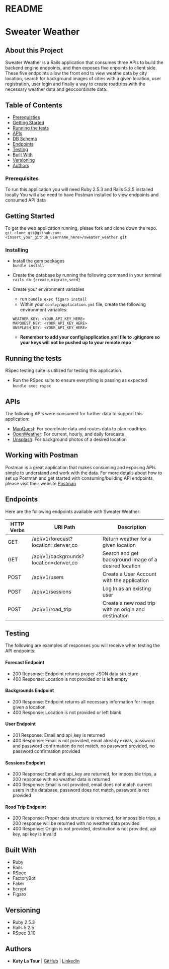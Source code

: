# README
# Sweater Weather

## About this Project
Sweater Weather is a Rails application that consumes three APIs to build the backend engine endpoints, and then exposes five enpoints to client side. These five endpoints allow the front end to view weathe data by city location, search for background images of cities with a given location, user registration, user login and finally a way to create roadtrips with the necessary weather data and geocoordinate data.    

## Table of Contents

  - [Prerequisties](#prerequisites)
  - [Getting Started](#getting-started)
  - [Running the tests](#running-the-tests)
  - [APIs](#apis)
  - [DB Schema](#db-schema)
  - [Endpoints](#endpoints)
  - [Testing](#testing)
  - [Built With](#built-with)
  - [Versioning](#versioning)
  - [Authors](#authors)

### Prerequisites

  To run this application you will need Ruby 2.5.3 and Rails 5.2.5 installed locally
  You will also need to have Postman installed to view endpoints and consumed API data

## Getting Started

To get the web application running, please fork and clone down the repo.
`git clone git@github.com:<insert_your_github_username_here>/sweater_weather.git`


### Installing

- Install the gem packages  
`bundle install`

- Create the database by running the following command in your terminal
`rails db:{create,migrate,seed}`

- Create your environment variables
  - run `bundle exec figaro install`
  - Within your `config/application.yml` file, create the following environment variables:
  ```
  WEATHER_KEY: <YOUR_API_KEY_HERE>
  MAPQUEST_KEY: <YOUR_API_KEY_HERE>
  UNSPLASH_KEY: <YOUR_API_KEY_HERE>
  ```
  - **Remember to add your config/application.yml file to .gitignore so your keys will not be pushed up to your remote repo**

## Running the tests
RSpec testing suite is utilized for testing this application.
- Run the RSpec suite to ensure everything is passing as expected  
`bundle exec rspec`

## APIs
The following APIs were consumed for further data to support this application:
  - [MapQuest](https://developer.mapquest.com/): For coordinate data and routes data to plan roadtrips
  - [OpenWeather](https://openweathermap.org/api): For current, hourly, and daily forecasts
  - [Unsplash](https://unsplash.com/developers): For background photos of a desired location

## Working with Postman
Postman is a great application that makes consuming and exposing APIs simple to understand and work with the data. For more details about how to set up Postman and get started with consuming/building API endpoints, please visit their website [Postman](https://www.postman.com/)

## Endpoints
Here are the following endpoints available with Sweater Weather:

| HTTP Verbs | URI Path                               | Description                                            |
|------------|----------------------------------------|--------------------------------------------------------|
| GET        | /api/v1/forecast?location=denver,co    | Return weather for a given location                    |
| GET        | /api/v1/backgrounds?location=denver,co | Search and get background image of a desired location  |
| POST       | /api/v1/users                          | Create a User Account with the application             |
| POST       | /api/v1/sessions                       | Log In as an existing user                             |
| POST       | /api/v1/road_trip                      | Create a new road trip with an origin and destination  |


## Testing
The following are examples of responses you will receive when testing the API endpoints:

 #### Forecast Endpoint
  - 200 Repsonse: Endpoint returns proper JSON data structure
  - 400 Response: Location is not provided or is left empty

  #### Backgrounds Endpoint
  - 200 Response: Endpoint returns all necessary information for image given a location
  - 400 Response: Location is not provided or left blank

  #### User Endpoint
  - 201 Response: Email and api_key is returned
  - 400 Response: Email is not provided, email already exists, password and password confirmation do not match, no password provided, no password confirmation provided

  #### Sessions Endpoint
  - 200 Response: Email and api_key are returned, for impossible trips, a 200 repsonse with no weather data is returned
  - 400 Response: Email is not provided, email does not match current users in the database, password does not match, password is not provided

  #### Road Trip Endpoint
  - 200 Response: Proper data structure is returned, for impossible trips, a 200 response will be returned with no weather data provided
  - 400 Response: Origin is not provided, destination is not provided, api key, api key is invalid
## Built With
- Ruby
- Rails
- RSpec
- FactoryBot
- Faker
- bcrypt
- Figaro

## Versioning
- Ruby 2.5.3
- Rails 5.2.5
- RSpec 3.10

## Authors
- **Katy La Tour**
| [GitHub](https://github.com/klatour324) |
  [LinkedIn](https://www.linkedin.com/in/klatour324/)
